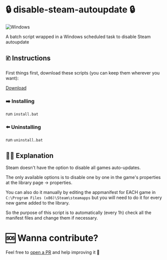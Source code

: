# 🔒 disable-steam-autoupdate 🔒
![Windows](https://img.shields.io/badge/Windows-0078D6?style=for-the-badge&logo=windows&logoColor=white)

A batch script wrapped in a Windows scheduled task to disable Steam autoupdate

## 🗈 Instructions

First things first, download these scripts (you can keep them wherever you want):

[Download](https://github.com/xjeeh/disable-steam-autoupdate/archive/refs/heads/main.zip)

### ➡️ Installing
run `install.bat`

### ⬅️ Uninstalling
run `uninstall.bat`

## 👨‍🏫 Explanation
Steam doesn't have the option to disable all games auto-updates.

The only available options is to disable one by one in the game's properties at the library page -> properties.

You can also do it manually by editing the appmanifest for EACH game in `C:\Program Files (x86)\Steam\steamapps` but you will need to do it for every new game added to the library.

So the purpose of this script is to automatically (every 1h) check all the manifest files and change them if necessary.

# 🆘 Wanna contribute?
Feel free to [open a PR](https://github.com/xjeeh/disable-steam-autoupdate/pulls) and help improving it 🤗
